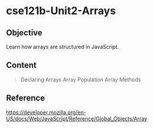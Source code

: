 # cse121b-Unit2-Arrays

## Objective
Learn how arrays are structured in JavaScript.

## Content
>Declaring Arrays
>Array Population
>Array Methods

## Reference
https://developer.mozilla.org/en-US/docs/Web/JavaScript/Reference/Global_Objects/Array
